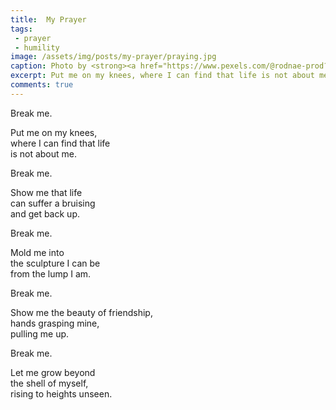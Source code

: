 ```yaml
---
title:  My Prayer
tags:
 - prayer
 - humility
image: /assets/img/posts/my-prayer/praying.jpg
caption: Photo by <strong><a href="https://www.pexels.com/@rodnae-prod?utm_content=attributionCopyText&utm_medium=referral&utm_source=pexels">RODNAE Productions</a></strong> from <strong><a href="https://www.pexels.com/photo/man-love-people-table-5875442/?utm_content=attributionCopyText&utm_medium=referral&utm_source=pexels">Pexels</a></strong>
excerpt: Put me on my knees, where I can find that life is not about me.
comments: true
---
```


Break me.

Put me on my knees, <br />
where I can find that life <br />
is not about me.

Break me.

Show me that life <br />
can suffer a bruising <br />
and get back up.

Break me.

Mold me into <br />
the sculpture I can be <br />
from the lump I am.

Break me.

Show me the beauty of friendship, <br />
hands grasping mine, <br />
pulling me up.

Break me.

Let me grow beyond <br />
the shell of myself, <br />
rising to heights unseen.
